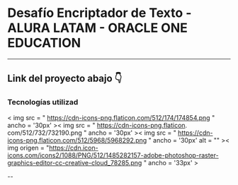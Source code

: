 # Desafío Encriptador de Texto - ALURA LATAM - ORACLE ONE EDUCATION 
---
Link del proyecto abajo 👇
---
### Tecnologías utilizad
< img  src = " https://cdn-icons-png.flaticon.com/512/174/174854.png "  ancho = '30px'  >< img  src = " https://cdn-icons-png.flaticon. com/512/732/732190.png "  ancho = '30px'  >< img  src = " https://cdn-icons-png.flaticon.com/512/5968/5968292.png "  ancho = '30px'  alt = "" >< img  origen = "https://cdn.icon-icons.com/icons2/1088/PNG/512/1485282157-adobe-photoshop-raster-graphics-editor-cc-creative-cloud_78285.png "  ancho = '33px'  >

--
